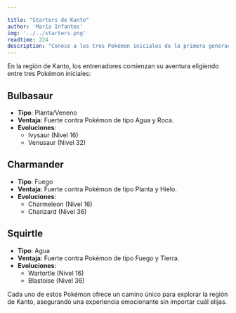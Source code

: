 ```yaml
---

title: "Starters de Kanto"
author: 'María Infantes'
img: '../../starters.png'
readtime: 224
description: "Conoce a los tres Pokémon iniciales de la primera generación: Bulbasaur, Charmander y Squirtle."
---
```


En la región de Kanto, los entrenadores comienzan su aventura eligiendo entre tres Pokémon iniciales:

## Bulbasaur
- **Tipo**: Planta/Veneno
- **Ventaja**: Fuerte contra Pokémon de tipo Agua y Roca.
- **Evoluciones**:
  - Ivysaur (Nivel 16)
  - Venusaur (Nivel 32)

## Charmander
- **Tipo**: Fuego
- **Ventaja**: Fuerte contra Pokémon de tipo Planta y Hielo.
- **Evoluciones**:
  - Charmeleon (Nivel 16)
  - Charizard (Nivel 36)

## Squirtle
- **Tipo**: Agua
- **Ventaja**: Fuerte contra Pokémon de tipo Fuego y Tierra.
- **Evoluciones**:
  - Wartortle (Nivel 16)
  - Blastoise (Nivel 36)

Cada uno de estos Pokémon ofrece un camino único para explorar la región de Kanto, asegurando una experiencia emocionante sin importar cuál elijas.
